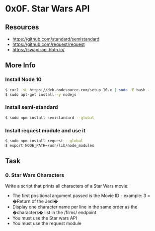 # 0x0F. Star Wars API

## Resources

* https://github.com/standard/semistandard
* https://github.com/request/request
* https://swapi-api.hbtn.io/

## More Info

### Install Node 10

```sh
$ curl -sL https://deb.nodesource.com/setup_10.x | sudo -E bash -
$ sudo apt-get install -y nodejs
```

### Install semi-standard

```sh
$ sudo npm install semistandard --global
```

### Install request module and use it

```sh
$ sudo npm install request --global
$ export NODE_PATH=/usr/lib/node_modules
```

## Task

### 0. Star Wars Characters

Write a script that prints all characters of a Star Wars movie:

- The first positional argument passed is the Movie ID - example: 3 = �Return of the Jedi�
- Display one character name per line in the same order as the �characters� list in the /films/ endpoint
- You must use the Star wars API
- You must use the request module
